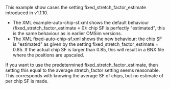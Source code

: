This example show cases the setting fixed_stretch_factor_estimate introduced in v1.1.10.

- The XML example-auto-chip-sf.xml shows the default behaviour (fixed_stretch_factor_estimate = 0): chip SF is perfectly "estimated", this is the same behaviour as in earlier OMSim versions.  
- The XML fixed-auto-chip-sf.xml shows the new behaviour: the chip SF is "estimated" as given by the setting fixed_stretch_factor_estimate = 0.85. If the actual chip SF is larger than 0.85, this will result in a BNX file where the positions are upscaled.

If you want to use the predetermined fixed_stretch_factor_estimate, then setting this equal to the average stretch_factor setting seems reasonable. This corresponds with knowing the average SF of chips, but no estimate of per chip SF is made.
